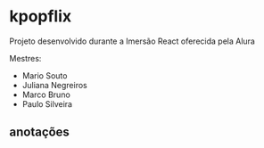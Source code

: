 # kpopflix
Projeto desenvolvido durante a Imersão React oferecida pela Alura

Mestres:
- Mario Souto
- Juliana Negreiros
- Marco Bruno
- Paulo Silveira

## anotações

